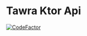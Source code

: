 # Tawra Ktor Api
[![CodeFactor](https://www.codefactor.io/repository/github/jamshedalamqaderi/tawra-ktor-api/badge)](https://www.codefactor.io/repository/github/jamshedalamqaderi/tawra-ktor-api)